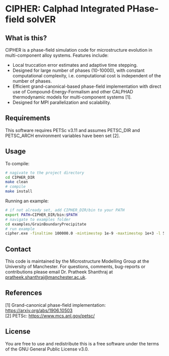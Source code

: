# CIPHER: Calphad Integrated PHase-field solvER

## What is this?

CIPHER is a phase-field simulation code for microstructure evolution in multi-component alloy systems. Features include:

- Local truccation error estimates and adaptive time stepping.
- Designed for large number of phases (10-10000), with constant computational complexity, i.e. computational cost is independent of the number of phases.
- Efficient grand-canonical-based phase-field implementation with direct use of Compound-Energy-Formalism and other CALPHAD thermodynamic models for multi-component systems [1].
- Designed for MPI parallelization and scalability.

## Requirements

This software requires PETSc v3.11 and assumes PETSC_DIR and PETSC_ARCH environment variables have been set [2].

## Usage

To compile:
```bash
# nagivate to the project directory
cd CIPHER_DIR
make clean
# compile 
make install
```

Running an example:
```bash
# if not already set, add CIPHER_DIR/bin to your PATH
export PATH=CIPHER_DIR/bin:$PATH
# navigate to examples folder
cd examples/GrainBoundaryPrecipitate
# run example
cipher.exe -finaltime 100000.0 -mintimestep 1e-9 -maxtimestep 1e+3 -l 5 -ptol 1e-3 -ctol 1e-3 -ts_rk_type 2a -ts_adapt_monitor -ts_adapt_type dsp -geomfile GrainBoundaryPrecipitate.geom -interfacefile N3.interface -outfreq 10000 -outfile GrainBoundaryPrecipitate
```

## Contact

This code is maintained by the Microstructure Modelling Group at the University of Manchester. 
For questions, comments, bug-reports or contributions please email Dr. Pratheek Shanthraj at pratheek.shanthraj@manchester.ac.uk.

## References

[1] Grand-canonical phase-field implementation: https://arxiv.org/abs/1906.10503  
[2] PETSc: https://www.mcs.anl.gov/petsc/  

## License

You are free to use and redistribute this is a free software under the terms of the GNU General Public License v3.0.
 
